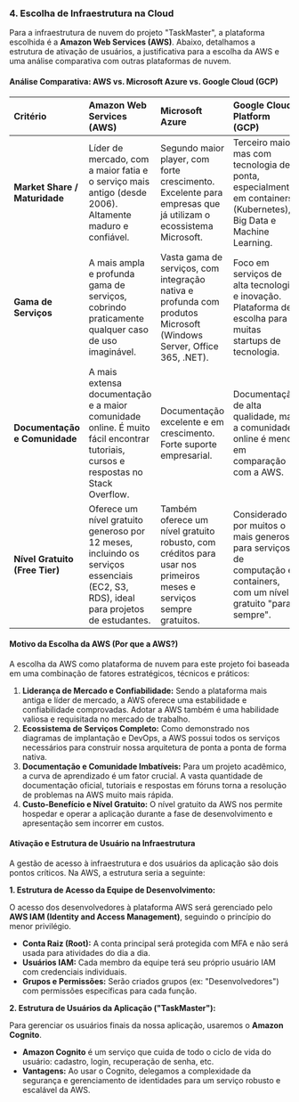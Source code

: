 ### 4. Escolha de Infraestrutura na Cloud

Para a infraestrutura de nuvem do projeto "TaskMaster", a plataforma escolhida é a **Amazon Web Services (AWS)**. Abaixo, detalhamos a estrutura de ativação de usuários, a justificativa para a escolha da AWS e uma análise comparativa com outras plataformas de nuvem.

#### **Análise Comparativa: AWS vs. Microsoft Azure vs. Google Cloud (GCP)**

| Critério | Amazon Web Services (AWS) | Microsoft Azure | Google Cloud Platform (GCP) |
| :--- | :--- | :--- | :--- |
| **Market Share / Maturidade** | Líder de mercado, com a maior fatia e o serviço mais antigo (desde 2006). Altamente maduro e confiável. | Segundo maior player, com forte crescimento. Excelente para empresas que já utilizam o ecossistema Microsoft. | Terceiro maior, mas com tecnologia de ponta, especialmente em containers (Kubernetes), Big Data e Machine Learning. |
| **Gama de Serviços** | A mais ampla e profunda gama de serviços, cobrindo praticamente qualquer caso de uso imaginável. | Vasta gama de serviços, com integração nativa e profunda com produtos Microsoft (Windows Server, Office 365, .NET). | Foco em serviços de alta tecnologia e inovação. Plataforma de escolha para muitas startups de tecnologia. |
| **Documentação e Comunidade** | A mais extensa documentação e a maior comunidade online. É muito fácil encontrar tutoriais, cursos e respostas no Stack Overflow. | Documentação excelente e em crescimento. Forte suporte empresarial. | Documentação de alta qualidade, mas a comunidade online é menor em comparação com a AWS. |
| **Nível Gratuito (Free Tier)** | Oferece um nível gratuito generoso por 12 meses, incluindo os serviços essenciais (EC2, S3, RDS), ideal para projetos de estudantes. | Também oferece um nível gratuito robusto, com créditos para usar nos primeiros meses e serviços sempre gratuitos. | Considerado por muitos o mais generoso para serviços de computação e containers, com um nível gratuito "para sempre". |

#### **Motivo da Escolha da AWS (Por que a AWS?)**

A escolha da AWS como plataforma de nuvem para este projeto foi baseada em uma combinação de fatores estratégicos, técnicos e práticos:

1.  **Liderança de Mercado e Confiabilidade:** Sendo a plataforma mais antiga e líder de mercado, a AWS oferece uma estabilidade e confiabilidade comprovadas. Adotar a AWS também é uma habilidade valiosa e requisitada no mercado de trabalho.
2.  **Ecossistema de Serviços Completo:** Como demonstrado nos diagramas de implantação e DevOps, a AWS possui todos os serviços necessários para construir nossa arquitetura de ponta a ponta de forma nativa.
3.  **Documentação e Comunidade Imbatíveis:** Para um projeto acadêmico, a curva de aprendizado é um fator crucial. A vasta quantidade de documentação oficial, tutoriais e respostas em fóruns torna a resolução de problemas na AWS muito mais rápida.
4.  **Custo-Benefício e Nível Gratuito:** O nível gratuito da AWS nos permite hospedar e operar a aplicação durante a fase de desenvolvimento e apresentação sem incorrer em custos.

#### **Ativação e Estrutura de Usuário na Infraestrutura**

A gestão de acesso à infraestrutura e dos usuários da aplicação são dois pontos críticos. Na AWS, a estrutura seria a seguinte:

**1. Estrutura de Acesso da Equipe de Desenvolvimento:**

O acesso dos desenvolvedores à plataforma AWS será gerenciado pelo **AWS IAM (Identity and Access Management)**, seguindo o princípio do menor privilégio.
* **Conta Raiz (Root):** A conta principal será protegida com MFA e não será usada para atividades do dia a dia.
* **Usuários IAM:** Cada membro da equipe terá seu próprio usuário IAM com credenciais individuais.
* **Grupos e Permissões:** Serão criados grupos (ex: "Desenvolvedores") com permissões específicas para cada função.

**2. Estrutura de Usuários da Aplicação ("TaskMaster"):**

Para gerenciar os usuários finais da nossa aplicação, usaremos o **Amazon Cognito**.
* **Amazon Cognito** é um serviço que cuida de todo o ciclo de vida do usuário: cadastro, login, recuperação de senha, etc.
* **Vantagens:** Ao usar o Cognito, delegamos a complexidade da segurança e gerenciamento de identidades para um serviço robusto e escalável da AWS.

